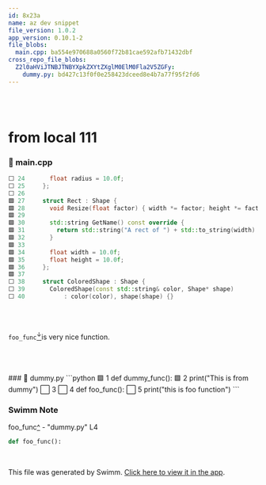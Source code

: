 ```yaml
---
id: 8x23a
name: az dev snippet
file_version: 1.0.2
app_version: 0.10.1-2
file_blobs:
  main.cpp: ba554e970688a0560f72b81cae592afb71432dbf
cross_repo_file_blobs:
  Z2l0aHViJTNBJTNBYXpkZXYtZXglM0ElM0Fla2V5ZGFy:
    dummy.py: bd427c13f0f0e258423dceed8e4b7a77f95f2fd6
---
```


<br/>

<br/>

# from local 111
<!-- NOTE-swimm-snippet: the lines below link your snippet to Swimm -->
### 📄 main.cpp
```c++
⬜ 24       float radius = 10.0f;
⬜ 25     };
⬜ 26     
🟩 27     struct Rect : Shape {
🟩 28       void Resize(float factor) { width *= factor; height *= factor;}
🟩 29     
🟩 30       std::string GetName() const override {
🟩 31         return std::string("A rect of ") + std::to_string(width) + "*" + std::to_string(height);
🟩 32       }
🟩 33     
🟩 34       float width = 10.0f;
🟩 35       float height = 10.0f;
🟩 36     };
🟩 37     
⬜ 38     struct ColoredShape : Shape {
⬜ 39       ColoredShape(const std::string& color, Shape* shape)
⬜ 40           : color(color), shape(shape) {}
```

<br/>

<br/>

`foo_func`[<sup id="1JiXaJ">↓</sup>](#f-1JiXaJ)is very nice function.

<br/>

<br/>

<br/>
<!-- NOTE-swimm-snippet: the lines below link your snippet to Swimm -->
<!-- NOTE-swimm-repo ::Z2l0aHViJTNBJTNBYXpkZXYtZXglM0ElM0Fla2V5ZGFy:: -->
### 📄 dummy.py
```python
🟩 1      def dummy_func():
🟩 2        print("This is from dummy")
⬜ 3        
⬜ 4      def foo_func():
⬜ 5        print("this is foo function")
```

<br/>

<!-- THIS IS AN AUTOGENERATED SECTION. DO NOT EDIT THIS SECTION DIRECTLY -->
### Swimm Note

<!-- NOTE-swimm-repo ::Z2l0aHViJTNBJTNBYXpkZXYtZXglM0ElM0Fla2V5ZGFy:: -->
<span id="f-1JiXaJ">foo_func</span>[^](#1JiXaJ) - "dummy.py" L4
```python
def foo_func():
```

<br/>

This file was generated by Swimm. [Click here to view it in the app](http://localhost:5000/repos/Z2l0aHViJTNBJTNBdDElM0ElM0FlcmFuLXN3aW1t/docs/8x23a).
